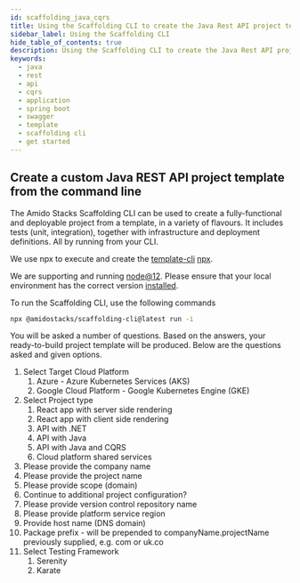 ```yaml
---
id: scaffolding_java_cqrs
title: Using the Scaffolding CLI to create the Java Rest API project template
sidebar_label: Using the Scaffolding CLI
hide_table_of_contents: true
description: Using the Scaffolding CLI to create the Java Rest API project template
keywords:
  - java
  - rest 
  - api
  - cqrs
  - application
  - spring boot
  - swagger
  - template
  - scaffolding cli
  - get started
---
```


## Create a custom Java REST API project template from the command line

The Amido Stacks Scaffolding CLI can be used to create a fully-functional and deployable project from a template, in a variety of flavours.
It includes tests (unit, integration), together with infrastructure and deployment definitions. All by running from your CLI.

We use npx to execute and create the
[template-cli](https://www.npmjs.com/package/@amidostacks/scaffolding-cli)
[npx](https://www.npmjs.com/package/npx).

We are supporting and running [node@12](https://nodejs.org/en/about/releases/).
Please ensure that your local environment has the correct version [installed](https://nodejs.org/en/download/).

To run the Scaffolding CLI, use the following commands

```bash
npx @amidostacks/scaffolding-cli@latest run -i
```

You will be asked a number of questions. Based on the answers, your ready-to-build project template will be produced.
Below are the questions asked and given options.

1. Select Target Cloud Platform
     1. Azure - Azure Kubernetes Services (AKS)
     2. Google Cloud Platform - Google Kubernetes Engine (GKE)
2. Select Project type
     1. React app with server side rendering
     2. React app with client side rendering
     3. API with .NET
     4. API with Java
     5. API with Java and CQRS
     6. Cloud platform shared services
3. Please provide the company name
4. Please provide the project name
5. Please provide scope (domain)
6. Continue to additional project configuration?
7. Please provide version control repository name
8. Please provide platform service region
9. Provide host name (DNS domain)
10. Package prefix - will be prepended to companyName.projectName previously supplied, e.g. com or uk.co
11. Select Testing Framework
    1. Serenity
    2. Karate

<!--An example is shown in the video below. -->
<!-- [![asciicast](https://asciinema.org/a/358208.svg)](https://asciinema.org/a/358208) -->
